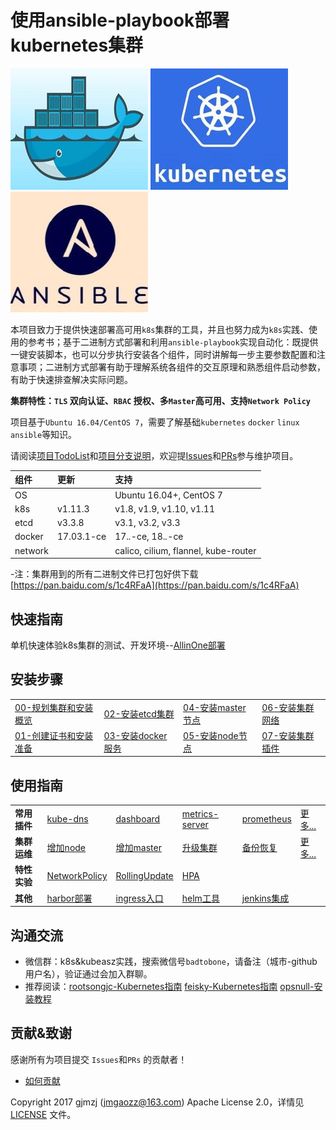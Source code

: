 # 使用ansible-playbook部署kubernetes集群

![docker](./pics/docker.jpg) ![kube](./pics/kube.jpg) ![ansible](./pics/ansible.jpg)

本项目致力于提供快速部署高可用`k8s`集群的工具，并且也努力成为`k8s`实践、使用的参考书；基于二进制方式部署和利用`ansible-playbook`实现自动化：既提供一键安装脚本，也可以分步执行安装各个组件，同时讲解每一步主要参数配置和注意事项；二进制方式部署有助于理解系统各组件的交互原理和熟悉组件启动参数，有助于快速排查解决实际问题。

**集群特性：`TLS` 双向认证、`RBAC` 授权、多`Master`高可用、支持`Network Policy`**

项目基于`Ubuntu 16.04/CentOS 7`，需要了解基础`kubernetes` `docker` `linux` `ansible`等知识。

请阅读[项目TodoList](docs/mixes/TodoList.md)和[项目分支说明](docs/branch.md)，欢迎提[Issues](https://github.com/gjmzj/kubeasz/issues)和[PRs](docs/mixes/HowToContribute.md)参与维护项目。

|组件|更新|支持|
|:-|:-|:-|
|OS|&nbsp;|Ubuntu 16.04+, CentOS 7|
|k8s|v1.11.3|v1.8, v1.9, v1.10, v1.11|
|etcd|v3.3.8|v3.1, v3.2, v3.3|
|docker|17.03.1-ce|17.*.*-ce, 18.*.*-ce|
|network|&nbsp;|calico, cilium, flannel, kube-router|

-注：集群用到的所有二进制文件已打包好供下载 [https://pan.baidu.com/s/1c4RFaA](https://pan.baidu.com/s/1c4RFaA)  

## 快速指南

单机快速体验k8s集群的测试、开发环境--[AllinOne部署](docs/quickStart.md)

## 安装步骤

<table border="0">
    <tr>
        <td><a href="docs/00-集群规划和基础参数设定.md">00-规划集群和安装概览</a></td>
        <td><a href="docs/02-安装etcd集群.md">02-安装etcd集群</a></td>
        <td><a href="docs/04-安装kube-master节点.md">04-安装master节点</a></td>
        <td><a href="docs/06-安装网络组件.md">06-安装集群网络</a></td>
    </tr>
    <tr>
        <td><a href="docs/01-创建CA证书和环境配置.md">01-创建证书和安装准备</a></td>
        <td><a href="docs/03-安装docker服务.md">03-安装docker服务</a></td>
        <td><a href="docs/05-安装kube-node节点.md">05-安装node节点</a></td>
        <td><a href="docs/07-安装集群插件.md">07-安装集群插件</a></td>
    </tr>
</table>

## 使用指南

<table border="0">
    <tr>
        <td><strong>常用插件</strong></td>
        <td><a href="docs/guide/kubedns.md">kube-dns</a></td>
        <td><a href="docs/guide/dashboard.md">dashboard</a></td>
        <td><a href="docs/guide/metrics-server.md">metrics-server</a></td>
        <td><a href="docs/guide/prometheus.md">prometheus</a></td>
        <td><a href="docs/guide/index.md">更多...</a></td>
    </tr>
    <tr>
        <td><strong>集群运维</strong></td>
        <td><a href="docs/op/AddNode.md">增加node</a></td>
        <td><a href="docs/op/AddMaster.md">增加master</a></td>
        <td><a href="docs/op/upgrade.md">升级集群</a></td>
        <td><a href="docs/op/cluster_restore.md">备份恢复</a></td>
        <td><a href="docs/op/op-index.md">更多...</a></td>
    </tr>
    <tr>
        <td><strong>特性实验</strong></td>
        <td><a href="docs/guide/networkpolicy.md">NetworkPolicy</a></td>
        <td><a href="docs/guide/rollingupdateWithZeroDowntime.md">RollingUpdate</a></td>
        <td><a href="docs/guide/hpa.md">HPA</a></td>
        <td><a href=""></a></td>
        <td><a href=""></a></td>
    </tr>
    <tr>
        <td><strong>其他</strong></td>
        <td><a href="docs/guide/harbor.md">harbor部署</a></td>
        <td><a href="docs/guide/ingress.md">ingress入口</a></td>
        <td><a href="docs/guide/helm.md">helm工具</a></td>
        <td><a href="docs/guide/jenkins.md">jenkins集成</a></td>
        <td><a href=""></a></td>
    </tr>
</table>

## 沟通交流

- 微信群：k8s&kubeasz实践，搜索微信号`badtobone`，请备注（城市-github用户名），验证通过会加入群聊。
- 推荐阅读：[rootsongjc-Kubernetes指南](https://github.com/rootsongjc/kubernetes-handbook) [feisky-Kubernetes指南](https://github.com/feiskyer/kubernetes-handbook/blob/master/zh/SUMMARY.md) [opsnull-安装教程](https://github.com/opsnull/follow-me-install-kubernetes-cluster)

## 贡献&致谢

感谢所有为项目提交 `Issues`和`PRs` 的贡献者！

- [如何贡献](docs/mixes/HowToContribute.md)

Copyright 2017 gjmzj (jmgaozz@163.com) Apache License 2.0，详情见 [LICENSE](docs/mixes/LICENSE) 文件。

